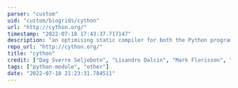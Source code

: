 ```yaml
---
parser: "custom"
uid: "custom/biogrids/cython"
url: "http://cython.org/"
timestamp: "2022-07-18 17:43:37.717147"
description: "an optimising static compiler for both the Python programming language and the extended Cython programming language (based on Pyrex). It makes writing C extensions for Python as easy as Python itself.cython is installed as a module within python."
repo_url: "http://cython.org/"
title: "cython"
credit: ["Dag Sverre Seljebotn", "Lisandro Dalcin", "Mark Florisson", "Robert Bradshaw", "Stefan Behnel", "Vita Makarov"]
tags: ["python-module", "other"]
date: "2022-07-18 21:23:31.784511"
---
```

